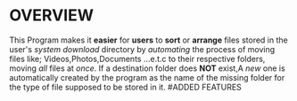 # OVERVIEW


This Program makes it **easier** for **users** to **sort** or **arrange** files stored in the user's _system download_ directory by _automating_ the process of moving files like; Videos,Photos,Documents ...e.t.c to their respective folders, moving _all_ files at _once_.
If a destination folder does **NOT** exist,A _new_ one is automatically created by the program as the name of the missing folder for the type of file supposed to be stored in it.
#ADDED FEATURES

